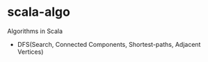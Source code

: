 # scala-algo
Algorithms in Scala

- DFS(Search, Connected Components, Shortest-paths, Adjacent Vertices)

